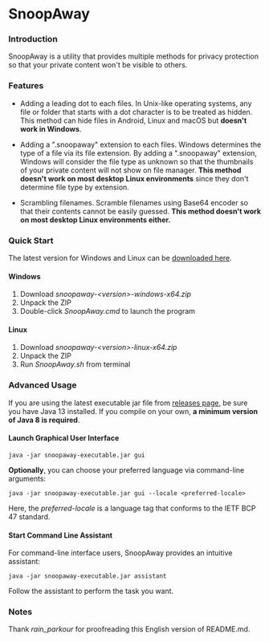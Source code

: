 # SnoopAway

### Introduction

SnoopAway is a utility that provides multiple methods for privacy protection so that your private content won't be visible to others.

### Features

* Adding a leading dot to each files. In Unix-like operating systems, any file or folder that starts with a dot character is to be treated as hidden. This method can hide files in Android, Linux and macOS but **doesn't work in Windows**.

* Adding a ".snoopaway" extension to each files. Windows determines the type of a file via its file extension. By adding a ".snoopaway" extension, Windows will consider the file type as unknown so that the thumbnails of your private content will not show on file manager. **This method doesn't work on most desktop Linux environments** since they don't determine file type by extension.

* Scrambling filenames. Scramble filenames using Base64 encoder so that their contents cannot be easily guessed. **This method doesn't work on most desktop Linux environments either.**

### Quick Start

The latest version for Windows and Linux can be [downloaded here](https://github.com/dev-kitty/SnoopAway-Java/releases).

#### Windows

1. Download *snoopaway-&lt;version&gt;-windows-x64.zip*
2. Unpack the ZIP
3. Double-click *SnoopAway.cmd* to launch the program

#### Linux
1. Download *snoopaway-&lt;version&gt;-linux-x64.zip*
2. Unpack the ZIP
3. Run *SnoopAway.sh* from terminal

### Advanced Usage

If you are using the latest executable jar file from [releases page](https://github.com/dev-kitty/SnoopAway-Java/releases), be sure you have Java 13 installed. If you compile on your own, **a minimum version of Java 8 is required**.

#### Launch Graphical User Interface

```
java -jar snoopaway-executable.jar gui
```

**Optionally**, you can choose your preferred language via command-line arguments:

```
java -jar snoopaway-executable.jar gui --locale <preferred-locale>
```
Here, the *preferred-locale* is a language tag that conforms to the IETF BCP 47 standard.

#### Start Command Line Assistant

For command-line interface users, SnoopAway provides an intuitive assistant:

```
java -jar snoopaway-executable.jar assistant
```

Follow the assistant to perform the task you want.

### Notes

Thank *rain_parkour* for proofreading this English version of README.md.
